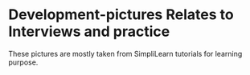 # Development-pictures Relates to Interviews and practice
These pictures are mostly taken from SimpliLearn tutorials for learning purpose.
